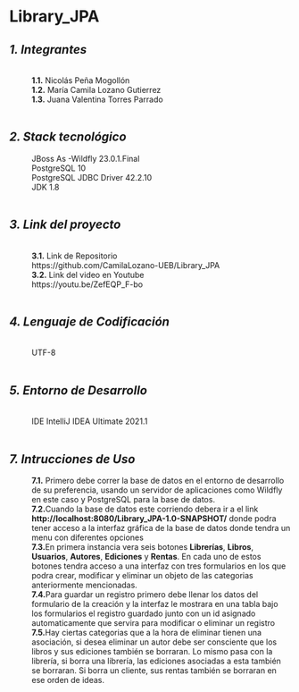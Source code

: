 # Library_JPA

<html>
<dl>
	<dt><h2><em> 1. Integrantes </em></h2></dt>
	<br>
	<dd><b>1.1.</b> Nicolás Peña Mogollón</dd>
	<dd><b>1.2.</b> María Camila Lozano Gutierrez</dd>
	<dd><b>1.3.</b> Juana Valentina Torres Parrado</dd>
	<br>
	<dt><h2><em>2. Stack tecnológico</em></h2></dt>
	<dd>JBoss As -Wildfly 23.0.1.Final</dd>
	<dd> PostgreSQL 10</dd>
	<dd>PostgreSQL JDBC Driver 42.2.10</dd>
	<dd>JDK 1.8</dd>
	<br>
	<dt><h2><em> 3. Link del proyecto </em></h2></dt>
	<br>
	<dd><b>3.1.</b> Link de Repositorio</dd>
	<dd>https://github.com/CamilaLozano-UEB/Library_JPA</dd>
	<dd><b>3.2.</b> Link del video en Youtube</dd>
	<dd> https://youtu.be/ZefEQP_F-bo </dd>
	<br>
	<dt><h2><em> 4. Lenguaje de Codificación </em></h2></dt>
	<br>
	<dd> UTF-8 </dd>
	<br>
	<dt><h2><em> 5. Entorno de Desarrollo </em></h2></dt>
	<br>
	<dd> IDE IntelliJ IDEA Ultimate 2021.1</dd>
	<br>
	<dt><h2><em> 7. Intrucciones de Uso </em></h2></dt>
	<dd><b>7.1.</b> Primero debe correr la base de datos en el entorno de desarrollo de su preferencia, usando un servidor de aplicaciones como Wildfly en este caso y PostgreSQL para la base de datos. </dd>
	<dd><b>7.2.</b>Cuando la base de datos este corriendo debera ir a el link <b>http://localhost:8080/Library_JPA-1.0-SNAPSHOT/</b> donde podra tener acceso a la interfaz gráfica de la base de datos donde tendra un menu con diferentes opciones </dd>
	<dd><b>7.3.</b>En primera instancia vera seis botones <b>Librerías</b>, <b>Libros</b>, <b>Usuarios</b>, <b>Autores</b>, <b>Ediciones</b> y <b>Rentas</b>. En cada uno de estos botones tendra acceso a una interfaz con tres formularios en los que podra crear, modificar y eliminar un objeto de las categorias anteriormente mencionadas.</dd>
	<dd><b>7.4.</b>Para guardar un registro primero debe llenar los datos del formulario de la creación y la interfaz le mostrara en una tabla bajo los formularios el registro guardado junto con un id asignado automaticamente que servira para modificar o eliminar un registro </dd>
	<dd><b>7.5.</b>Hay ciertas categorias que a la hora de eliminar tienen una asociación, si desea eliminar un autor debe ser consciente que los libros y sus ediciones también se borraran. Lo mismo pasa con la librería, si borra una librería, las ediciones asociadas a esta también se borraran. Si borra un cliente, sus rentas también se borraran  en ese orden de ideas. </dd>
	</dl>
</html>
